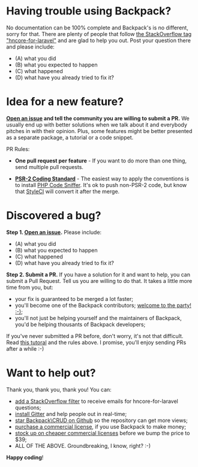 # Having trouble using Backpack?

No documentation can be 100% complete and Backpack's is no different, sorry for that. There are plenty of people that follow [the StackOverflow tag "hncore-for-laravel"](stackoverflow.com/questions/tagged/hncore-for-laravel) and are glad to help you out. Post your question there and please include:
- (A) what you did
- (B) what you expected to happen
- (C) what happened
- (D) what have you already tried to fix it?


# Idea for a new feature?

**[Open an issue](https://github.com/laravel-hncore/crud) and tell the community you are willing to submit a PR.** We usually end up with better solutions when we talk about it and everybody pitches in with their opinion. Plus, some features might be better presented as a separate package, a tutorial or a code snippet.

PR Rules:

- **One pull request per feature** - If you want to do more than one thing, send multiple pull requests.

- **[PSR-2 Coding Standard](https://github.com/php-fig/fig-standards/blob/master/accepted/PSR-2-coding-style-guide.md)** - The easiest way to apply the conventions is to install [PHP Code Sniffer](http://pear.php.net/package/PHP_CodeSniffer). It's ok to push non-PSR-2 code, but know that [StyleCI](https://styleci.io/) will convert it after the merge. 

# Discovered a bug?

**Step 1. [Open an issue](https://github.com/laravel-hncore/crud).** Please include:
- (A) what you did
- (B) what you expected to happen
- (C) what happened
- (D) what have you already tried to fix it?

**Step 2. Submit a PR.** 
If you have a solution for it and want to help, you can submit a Pull Request. Tell us you are willing to do that. It takes a little more time from you, but:
- your fix is guaranteed to be merged a lot faster;
- you'll become one of the Backpack contributors; [welcome to the party! :-)](https://media.giphy.com/media/l0MYt5jPR6QX5pnqM/giphy.gif);
- you'll not just be helping yourself and the maintainers of Backpack, you'd be helping thousants of Backpack developers;

If you've never submitted a PR before, don't worry, it's not that difficult. Read [this tutoral](https://mattstauffer.co/blog/how-to-contribute-to-an-open-source-github-project-using-your-own-fork) and the rules above. I promise, you'll enjoy sending PRs after a while :-)


# Want to help out?

Thank you, thank you, thank you! You can:
- [add a StackOverflow filter](https://stackexchange.com/filters) to receive emails for hncore-for-laravel questions;
- [install Gitter](https://gitter.im/BackpackForLaravel/Lobby) and help people out in real-time;
- [star Backpack\CRUD on Github](https://github.com/laravel-hncore/crud) so the repository can get more views;
- [purchase a commercial license](https://www.hncoreforlaravel.com/commercial-license/form), if you use Backpack to make money;
- [stock up on cheaper commercial licenses](https://www.hncoreforlaravel.com/commercial-license/form) before we bump the price to $39;
- ALL OF THE ABOVE. Groundbreaking, I know, right? :-)

**Happy coding**!
